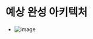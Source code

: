 # 예상 완성 아키텍처 
* ![image](https://media.springernature.com/lw685/springer-static/image/chp%3A10.1007%2F978-3-030-82405-1_34/MediaObjects/513191_1_En_34_Fig1_HTML.png)





